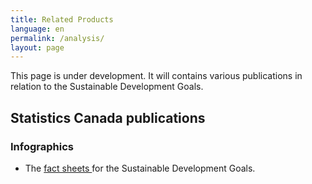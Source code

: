 ```yaml
---
title: Related Products
language: en
permalink: /analysis/
layout: page
---
```


This page is under development. It will contains various publications in relation to the Sustainable Development Goals.

## Statistics Canada publications 
  

### Infographics
* The <a href="https://www150.statcan.gc.ca/n1/pub/11-637-x/11-637-x2020001-eng.htm">fact sheets </a> for the Sustainable Development Goals. 



